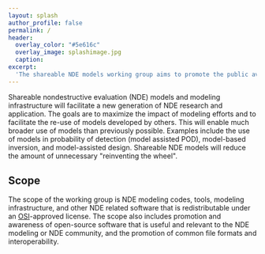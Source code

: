 ```yaml
---
layout: splash
author_profile: false
permalink: /
header:
  overlay_color: "#5e616c"
  overlay_image: splashimage.jpg
  caption:
excerpt:
  'The shareable NDE models working group aims to promote the public availability of open-source nondestructive evaluation (NDE) modeling codes and infrastructure'
---
```

Shareable nondestructive evaluation (NDE) models and modeling infrastructure will facilitate a new generation of NDE research and application.  The goals are to maximize the impact of modeling efforts and to facilitate the re-use of models developed by others. This will enable much broader use of models than
previously possible. Examples include the use of models in probability of
detection (model assisted POD), model-based inversion, and model-assisted design. Shareable NDE models will reduce the amount of unnecessary "reinventing the wheel".


Scope
-----
The scope of the working group is NDE modeling codes, tools, modeling infrastructure,
and other NDE related software that is redistributable under an [OSI](https://opensource.org)-approved license. The scope also includes promotion and awareness of open-source software that is useful and relevant to the NDE modeling or NDE community, and the promotion of common file formats and interoperability.

